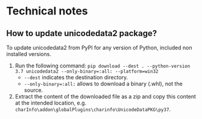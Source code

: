 # Technical notes

## How to update unicodedata2 package?

To update unicodedata2 from PyPI for any version of Python, included non installed versions.

1. Run the following command:
   `pip download --dest . --python-version 3.7 unicodedata2 --only-binary=:all: --platform=win32`
   - `--dest` indicates the destination directory.
   - `--only-binary=:all:` allows to download a binary (.whl), not the source.
2. Extract the content of the downloaded file as a zip and copy this content at the intended location, e.g. `charInfo\addon\globalPlugins\charinfo\UnicodeDataPKG\py37`.

